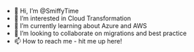 - 👋 Hi, I’m @SmiffyTime
- 👀 I’m interested in Cloud Transformation 
- 🌱 I’m currently learning about Azure and AWS
- 💞️ I’m looking to collaborate on migrations and best practice
- 📫 How to reach me - hit me up here!

<!---
SmiffyTime/SmiffyTime is a ✨ special ✨ repository because its `README.md` (this file) appears on your GitHub profile.
You can click the Preview link to take a look at your changes.
--->
